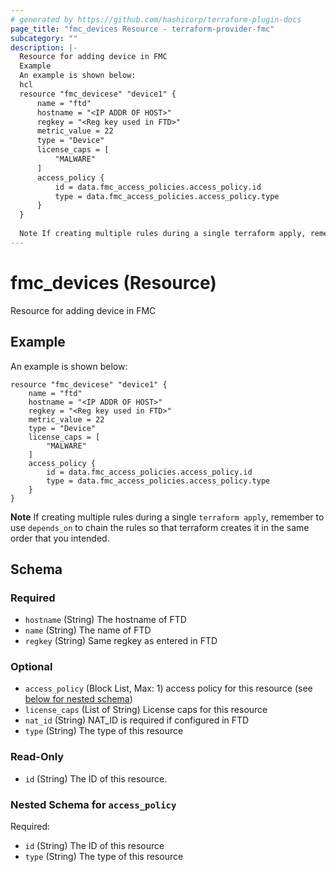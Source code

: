 ```yaml
---
# generated by https://github.com/hashicorp/terraform-plugin-docs
page_title: "fmc_devices Resource - terraform-provider-fmc"
subcategory: ""
description: |-
  Resource for adding device in FMC
  Example
  An example is shown below:
  hcl
  resource "fmc_devicese" "device1" {
      name = "ftd"
      hostname = "<IP ADDR OF HOST>"
      regkey = "<Reg key used in FTD>"
      metric_value = 22
      type = "Device"
      license_caps = [
          "MALWARE"
      ]
      access_policy {
          id = data.fmc_access_policies.access_policy.id
          type = data.fmc_access_policies.access_policy.type
      }
  }
  
  Note If creating multiple rules during a single terraform apply, remember to use depends_on to chain the rules so that terraform creates it in the same order that you intended.
---
```


# fmc_devices (Resource)

Resource for adding device in FMC

## Example
An example is shown below: 
```hcl
resource "fmc_devicese" "device1" {
    name = "ftd"
    hostname = "<IP ADDR OF HOST>"
    regkey = "<Reg key used in FTD>"
    metric_value = 22
    type = "Device"
    license_caps = [
		"MALWARE"
    ]
    access_policy {
        id = data.fmc_access_policies.access_policy.id
        type = data.fmc_access_policies.access_policy.type
	}
}
```
**Note** If creating multiple rules during a single `terraform apply`, remember to use `depends_on` to chain the rules so that terraform creates it in the same order that you intended.



<!-- schema generated by tfplugindocs -->
## Schema

### Required

- `hostname` (String) The hostname of FTD
- `name` (String) The name of FTD
- `regkey` (String) Same regkey as entered in FTD

### Optional

- `access_policy` (Block List, Max: 1) access policy for this resource (see [below for nested schema](#nestedblock--access_policy))
- `license_caps` (List of String) License caps for this resource
- `nat_id` (String) NAT_ID is required if configured in FTD
- `type` (String) The type of this resource

### Read-Only

- `id` (String) The ID of this resource.

<a id="nestedblock--access_policy"></a>
### Nested Schema for `access_policy`

Required:

- `id` (String) The ID of this resource
- `type` (String) The type of this resource


